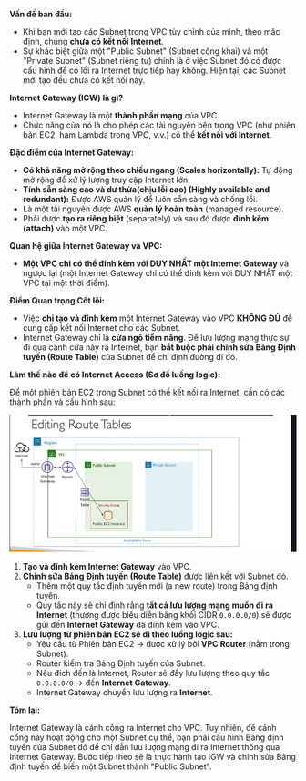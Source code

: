 **Vấn đề ban đầu:**

- Khi bạn mới tạo các Subnet trong VPC tùy chỉnh của mình, theo mặc định, chúng **chưa có kết nối Internet**.
- Sự khác biệt giữa một "Public Subnet" (Subnet công khai) và một "Private Subnet" (Subnet riêng tư) chính là ở việc Subnet đó có được cấu hình để có lối ra Internet trực tiếp hay không. Hiện tại, các Subnet mới tạo đều chưa có kết nối này.

**Internet Gateway (IGW) là gì?**

- Internet Gateway là một **thành phần mạng** của VPC.
- Chức năng của nó là cho phép các tài nguyên bên trong VPC (như phiên bản EC2, hàm Lambda trong VPC, v.v.) có thể **kết nối với Internet**.

**Đặc điểm của Internet Gateway:**

- **Có khả năng mở rộng theo chiều ngang (Scales horizontally):** Tự động mở rộng để xử lý lượng truy cập Internet lớn.
- **Tính sẵn sàng cao và dư thừa(chịu lỗi cao) (Highly available and redundant):** Được AWS quản lý để luôn sẵn sàng và chống lỗi.
- Là một tài nguyên được AWS **quản lý hoàn toàn** (managed resource).
- Phải được **tạo ra riêng biệt** (separately) và sau đó được **đính kèm (attach)** vào một VPC.

**Quan hệ giữa Internet Gateway và VPC:**

- **Một VPC chỉ có thể đính kèm với DUY NHẤT một Internet Gateway** và ngược lại (một Internet Gateway chỉ có thể đính kèm với DUY NHẤT một VPC tại một thời điểm).

**Điểm Quan trọng Cốt lõi:**

- Việc **chỉ tạo và đính kèm** một Internet Gateway vào VPC **KHÔNG ĐỦ** để cung cấp kết nối Internet cho các Subnet.
- Internet Gateway chỉ là **cửa ngõ tiềm năng**. Để lưu lượng mạng thực sự đi qua cánh cửa này ra Internet, bạn **bắt buộc phải chỉnh sửa Bảng Định tuyến (Route Table)** của Subnet để chỉ định đường đi đó.

**Làm thế nào để có Internet Access (Sơ đồ luồng logic):**

Để một phiên bản EC2 trong Subnet có thể kết nối ra Internet, cần có các thành phần và cấu hình sau:

![1746807630211](image/IGW-routeTable/1746807630211.png)

1.  **Tạo và đính kèm Internet Gateway** vào VPC.
2.  **Chỉnh sửa Bảng Định tuyến (Route Table)** được liên kết với Subnet đó.
    - Thêm một quy tắc định tuyến mới (a new route) trong Bảng định tuyến.
    - Quy tắc này sẽ chỉ định rằng **tất cả lưu lượng mạng muốn đi ra Internet** (thường được biểu diễn bằng khối CIDR `0.0.0.0/0`) sẽ được gửi đến **Internet Gateway** đã đính kèm vào VPC.
3.  **Lưu lượng từ phiên bản EC2 sẽ đi theo luồng logic sau:**
    - Yêu cầu từ Phiên bản EC2 -> được xử lý bởi **VPC Router** (nằm trong Subnet).
    - Router kiểm tra Bảng Định tuyến của Subnet.
    - Nếu đích đến là Internet, Router sẽ đẩy lưu lượng theo quy tắc `0.0.0.0/0` -> đến **Internet Gateway**.
    - Internet Gateway chuyển lưu lượng ra **Internet**.

**Tóm lại:**

Internet Gateway là cánh cổng ra Internet cho VPC. Tuy nhiên, để cánh cổng này hoạt động cho một Subnet cụ thể, bạn phải cấu hình Bảng định tuyến của Subnet đó để chỉ dẫn lưu lượng mạng đi ra Internet thông qua Internet Gateway. Bước tiếp theo sẽ là thực hành tạo IGW và chỉnh sửa Bảng định tuyến để biến một Subnet thành "Public Subnet".
